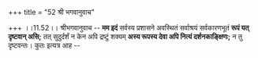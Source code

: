 +++
title = "52 श्री भगवानुवाच"

+++
।।11.52।। श्रीभगवानुवाच -- **मम इदं** सर्वस्य प्रशासने अवस्थितं
सर्वाश्रयं सर्वकारणभूतं **रूपं यत् दृष्टवान् असि;** तत् सुदुर्दर्शं न
केन अपि द्रष्टुं शक्यम् **अस्य रूपस्य देवा अपि नित्यं दर्शनकाङ्क्षिणः;**
न तु दृष्टवन्तः। कुतः इत्यत्र आह --

